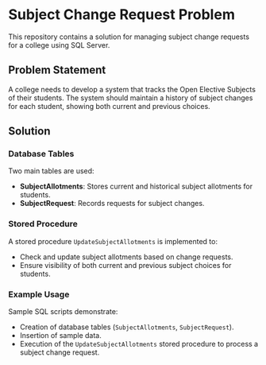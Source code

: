 # Subject Change Request Problem

This repository contains a solution for managing subject change requests for a college using SQL Server.

## Problem Statement

A college needs to develop a system that tracks the Open Elective Subjects of their students. The system should maintain a history of subject changes for each student, showing both current and previous choices.

## Solution

### Database Tables

Two main tables are used:
- **SubjectAllotments**: Stores current and historical subject allotments for students.
- **SubjectRequest**: Records requests for subject changes.

### Stored Procedure

A stored procedure `UpdateSubjectAllotments` is implemented to:
- Check and update subject allotments based on change requests.
- Ensure visibility of both current and previous subject choices for students.

### Example Usage

Sample SQL scripts demonstrate:
- Creation of database tables (`SubjectAllotments`, `SubjectRequest`).
- Insertion of sample data.
- Execution of the `UpdateSubjectAllotments` stored procedure to process a subject change request.


